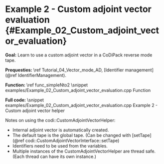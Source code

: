 Example 2 - Custom adjoint vector evaluation {#Example_02_Custom_adjoint_vector_evaluation}
=======

**Goal:** Learn to use a custom adjoint vector in a CoDiPack reverse mode tape.

**Prequesties:** \ref Tutorial_04_Vector_mode_AD, [Identifier management](@ref IdentifierManagement).

**Function:** \ref func_simpleNto2
\snippet examples/Example_02_Custom_adjoint_vector_evaluation.cpp Function

**Full code:**
\snippet examples/Example_02_Custom_adjoint_vector_evaluation.cpp Example 2 - Custom adjoint vector helper

Notes on using the codi::CustomAdjointVectorHelper:
 - Internal adjoint vector is automatically created.
 - The default tape is the global tape. (Can be changed with [setTape](@ref codi::CustomAdjointVectorInterface::setTape)
 - Identifiers need to be used from the variables.
 - Multiple instances of the CustomAdjointVectorHelper are thread safe. (Each thread can have its own instance.)
